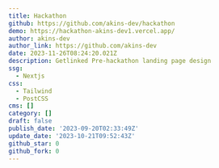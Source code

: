 ```yaml
---
title: Hackathon
github: https://github.com/akins-dev/hackathon
demo: https://hackathon-akins-dev1.vercel.app/
author: akins-dev
author_link: https://github.com/akins-dev
date: 2023-11-26T08:24:20.021Z
description: Getlinked Pre-hackathon landing page design
ssg:
  - Nextjs
css:
  - Tailwind
  - PostCSS
cms: []
category: []
draft: false
publish_date: '2023-09-20T02:33:49Z'
update_date: '2023-10-21T09:52:43Z'
github_star: 0
github_fork: 0
---
```

